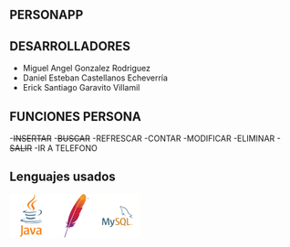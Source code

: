 ## PERSONAPP

## DESARROLLADORES
- Miguel Angel Gonzalez Rodriguez
- Daniel Esteban Castellanos Echeverría
- Erick Santiago Garavito Villamil

## FUNCIONES PERSONA
-~~INSERTAR~~
-~~BUSCAR~~
-REFRESCAR
-CONTAR
-MODIFICAR
-ELIMINAR
-~~SALIR~~
-IR A TELEFONO

## Lenguajes usados
<img align="left" alt="Java" width="76px" src="https://raw.githubusercontent.com/github/explore/80688e429a7d4ef2fca1e82350fe8e3517d3494d/topics/java/java.png" />
<img align="left" alt="Maven" width="76px" src="https://raw.githubusercontent.com/github/explore/80688e429a7d4ef2fca1e82350fe8e3517d3494d/topics/maven/maven.png" />
<img align="left" alt="MySQL" width="76px" src="https://raw.githubusercontent.com/github/explore/80688e429a7d4ef2fca1e82350fe8e3517d3494d/topics/mysql/mysql.png" />
